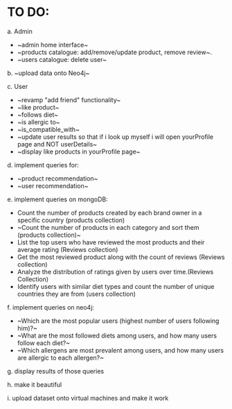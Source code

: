 # TO DO:

a. Admin
- ~admin home interface~
- ~products catalogue: add/remove/update product, remove review~.
- ~users catalogue: delete user~

b. ~upload data onto Neo4j~

c. User
- ~revamp "add friend" functionality~
- ~like product~
- ~follows diet~
- ~is allergic to~
- ~is_compatible_with~ 
- ~update user results so that if i look up myself i will open yourProfile page and NOT userDetails~
- ~display like products in yourProfile page~

d. implement queries for:
- ~product recommendation~
- ~user recommendation~
  
e. implement queries on mongoDB:
- Count the number of products created by each brand owner in a specific country (products collection)
- ~Count the number of products in each category and sort them (products collection)~
- List the top users who have reviewed the most products and their average rating (Reviews collection)
- Get the most reviewed product along with the count of reviews (Reviews collection)
- Analyze the distribution of ratings given by users over time.(Reviews Collection)
- Identify users with similar diet types and count the number of unique countries they are from (users collection)

f. implement queries on neo4j:
- ~Which are the most popular users (highest number of users following him)?~
- ~What are the most followed diets among users, and how many users follow each diet?~
- ~Which allergens are most prevalent among users, and how many users are allergic to each allergen?~

g. display results of those queries

h. make it beautiful

i. upload dataset onto virtual machines and make it work

